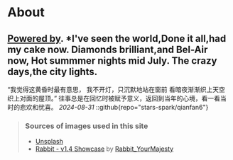 # About
[Powered by](https://github.com/saicaca/fuwari).
*I've seen the world,Done it all,had my cake now.
Diamonds brilliant,and Bel-Air now,
Hot summmer nights mid July.
The crazy days,the city lights.
---
“我觉得这黄昏时最有意思，
我不开灯，只沉默地站在窗前
看暗夜渐渐织上天空
织上对面的屋顶。”
往事总是在回忆时被赋予意义，返回到当年的心境，看一看当时的悲欢和忧喜。
*2024-08-31*
::github{repo="stars-spark/qianfan6"}

> ### Sources of images used in this site
> - [Unsplash](https://unsplash.com/)
> - [Rabbit - v1.4 Showcase](https://civitai.com/posts/586908) by [Rabbit_YourMajesty](https://civitai.com/user/Rabbit_YourMajesty)
